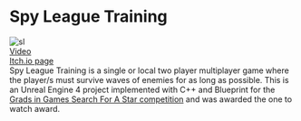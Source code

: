 # Spy League Training
![sl](https://user-images.githubusercontent.com/72559002/177327838-c441b1c3-d7a3-44c1-bd78-bc2748cf7b27.png)  
[Video](https://www.youtube.com/watch?v=Be0gnIWC0PI)  
[Itch.io page](https://samuelbadman.itch.io/spy-league-training)  
Spy League Training is a single or local two player multiplayer game where the player/s must survive waves of enemies for as long as possible.
This is an Unreal Engine 4 project implemented with C++ and Blueprint for the [Grads in Games Search For A Star competition](https://gradsingames.com/game-dev-challenges/search-for-a-star/) and was awarded the one to watch award.
